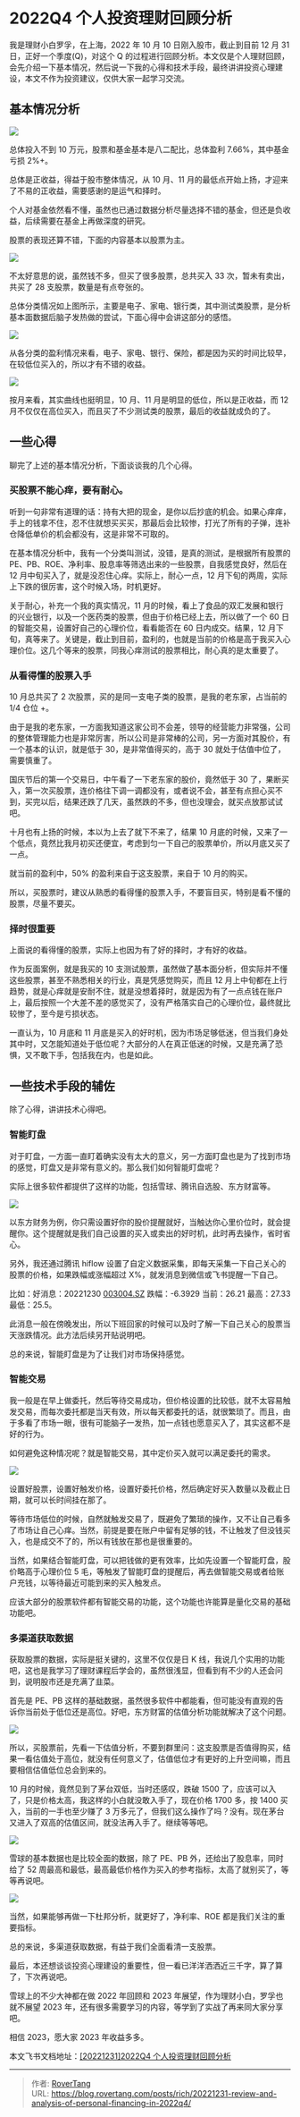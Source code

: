 # 2022Q4 个人投资理财回顾分析


我是理财小白罗孚，在上海，2022 年 10 月 10 日刚入股市，截止到目前 12 月 31 日，正好一个季度(Q)，对这个 Q 的过程进行回顾分析。本文仅是个人理财回顾，会先介绍一下基本情况，然后说一下我的心得和技术手段，最终讲讲投资心理建设，本文不作为投资建议，仅供大家一起学习交流。

## 基本情况分析

![](static/boxcnVstmTCV6RlnOTWRRQ9TiRt.png)

总体投入不到 10 万元，股票和基金基本是八二配比，总体盈利 7.66%，其中基金亏损 2%&#43;。

总体是正收益，得益于股市整体情况，从 10 月、11 月的最低点开始上扬，才迎来了不易的正收益，需要感谢的是运气和择时。

个人对基金依然看不懂，虽然也已通过数据分析尽量选择不错的基金，但还是负收益，后续需要在基金上再做深度的研究。

股票的表现还算不错，下面的内容基本以股票为主。

![](static/boxcnzzSttd616GyeNzryAa784b.png)

不太好意思的说，虽然钱不多，但买了很多股票，总共买入 33 次，暂未有卖出，共买了 28 支股票，数量是有点夸张的。

总体分类情况如上图所示，主要是电子、家电、银行类，其中测试类股票，是分析基本面数据后脑子发热做的尝试，下面心得中会讲这部分的感悟。

![](static/boxcn8yuebRtg5T3THegeO4Fe8b.png)

从各分类的盈利情况来看，电子、家电、银行、保险，都是因为买的时间比较早，在较低位买入的，所以才有不错的收益。

![](static/boxcn9UDrNxLBANLQS5jfW0jRAb.png)

按月来看，其实曲线也挺明显，10 月、11 月是明显的低位，所以是正收益，而 12 月不仅仅在高位买入，而且买了不少测试类的股票，最后的收益就成负的了。

## 一些心得

聊完了上述的基本情况分析，下面谈谈我的几个心得。

### 买股票不能心痒，要有耐心。

听到一句非常有道理的话：持有大把的现金，是你以后抄底的机会。如果心痒痒，手上的钱拿不住，忍不住就想买买买，那最后会比较惨，打光了所有的子弹，连补仓降低单价的机会都没有，这是非常不可取的。

在基本情况分析中，我有一个分类叫测试，没错，是真的测试，是根据所有股票的 PE、PB、ROE、净利率、股息率等筛选出来的一些股票，自我感觉良好，然后在 12 月中旬买入了，就是没忍住心痒。实际上，耐心一点，12 月下旬的两周，实际上下跌的很厉害，这个时候入场，时机更好。

关于耐心，补充一个我的真实情况，11 月的时候，看上了食品的双汇发展和银行的兴业银行，以及一个医药类的股票，但由于价格已经上去，所以做了一个 60 日的智能交易，设置好自己的心理价位，看看能否在 60 日内成交。结果，12 月下旬，真等来了。关键是，截止到目前，盈利的，也就是当前的价格是高于我买入心理价位。这几个等来的股票，同我心痒测试的股票相比，耐心真的是太重要了。

### 从看得懂的股票入手

10 月总共买了 2 次股票，买的是同一支电子类的股票，是我的老东家，占当前的 1/4 仓位 &#43;。

由于是我的老东家，一方面我知道这家公司不会差，领导的经营能力非常强，公司的整体管理能力也是非常厉害，所以公司是非常棒的公司，另一方面对其股价，有一个基本的认识，就是低于 30，是非常值得买的，高于 30 就处于估值中位了，需要慎重了。

国庆节后的第一个交易日，中午看了一下老东家的股价，竟然低于 30 了，果断买入，第一次买股票，连价格往下调一调都没有，或者说不会，甚至有点担心买不到，买完以后，结果还跌了几天，虽然跌的不多，但也没理会，就买点放那试试吧。

十月也有上扬的时候，本以为上去了就下不来了，结果 10 月底的时候，又来了一个低点，竟然比我月初买还便宜，考虑到匀一下自己的股票单价，所以月底又买了一点。

就当前的盈利中，50% 的盈利来自于这支股票，来自于 10 月的购买。

所以，买股票时，建议从熟悉的看得懂的股票入手，不要盲目买，特别是看不懂的股票，尽量不要买。

### 择时很重要

上面说的看得懂的股票，实际上也因为有了好的择时，才有好的收益。

作为反面案例，就是我买的 10 支测试股票，虽然做了基本面分析，但实际并不懂这些股票，甚至不熟悉相关的行业，真是凭感觉购买，而且 12 月上中旬都在上行趋势，就是心痒就是安耐不住，就是没想着择时，就是因为有了一点点钱在账户上，最后按照一个大差不差的感觉买了，没有严格落实自己的心理价位，最终就比较惨了，至今是亏损状态。

一直认为，10 月底和 11 月底是买入的好时机，因为市场足够低迷，但当我们身处其中时，又怎能知道处于低位呢？大部分的人在真正低迷的时候，又是充满了恐惧，又不敢下手，包括我在内，也是如此。

## 一些技术手段的辅佐

除了心得，讲讲技术心得吧。

### 智能盯盘

对于盯盘，一方面一直盯着确实没有太大的意义，另一方面盯盘也是为了找到市场的感觉，盯盘又是非常有意义的。那么我们如何智能盯盘呢？

实际上很多软件都提供了这样的功能，包括雪球、腾讯自选股、东方财富等。

![](static/boxcnLfM3O0jiKgC4zob8lvKjdg.png)

以东方财务为例，你只需设置好你的股价提醒就好，当触达你心里价位时，就会提醒你。这个提醒就是我们自己设置的买入或卖出的好时机，此时再去操作，省时省心。

另外，我还通过腾讯 hiflow 设置了自定义数据采集，即每天采集一下自己关心的股票的价格，如果跌幅或涨幅超过 X%，就发消息到微信或飞书提醒一下自己。

比如：好消息：20221230  [003004.SZ](http://003004.SZ)  跌幅：-6.3929  当前：26.21  最高：27.33  最低：25.5。

此消息一般在傍晚发出，所以下班回家的时候可以及时了解一下自己关心的股票当天涨跌情况。此方法后续另开贴说明吧。

总的来说，智能盯盘是为了让我们对市场保持感觉。

### 智能交易

我一般是在早上做委托，然后等待交易成功，但价格设置的比较低，就不太容易触发交易，而每次委托都是当天有效，所以每天都委托的话，就很繁琐了。而且，由于多看了市场一眼，很有可能脑子一发热，加一点钱也愿意买入了，其实这都不是好的行为。

如何避免这种情况呢？就是智能交易，其中定价买入就可以满足委托的需求。

![](static/boxcnqqeVfikohHC5pXFY0lA3Db.png)

设置好股票，设置好触发价格，设置好委托价格，然后确定好买入数量以及截止日期，就可以长时间挂在那了。

等待市场低位的时候，自然就触发交易了，既避免了繁琐的操作，又不让自己看多了市场让自己心痒。当然，前提是要在账户中留有足够的钱，不让触发了但没钱买入，也是成交不了的，所以有钱放在那也是很重要的。

当然，如果结合智能盯盘，可以把钱做的更有效率，比如先设置一个智能盯盘，股价略高于心理价位 5 毛，等触发了智能盯盘的提醒后，再去做智能交易或者给账户充钱，以等待最近可能到来的买入触发点。

应该大部分的股票软件都有智能交易的功能，这个功能也许能算是量化交易的基础功能吧。

### 多渠道获取数据

获取股票的数据，实际是挺关键的，这里不仅仅是日 K 线，我说几个实用的功能吧，这也是我学习了理财课程后学会的，虽然很浅显，但看到有不少的人还会问到，说明股市还是充满了韭菜。

首先是 PE、PB 这样的基础数据，虽然很多软件中都能看，但可能没有直观的告诉你当前处于低位还是高位。好吧，东方财富的估值分析功能就解决了这个问题。

![](static/boxcn0JmPpjgr19xSU4wQmmWqdh.png)

所以，买股票前，先看一下估值分析，不要到群里问：这支股票是否值得购买，结果一看估值处于高位，就没有任何意义了，估值低位才有更好的上升空间嘛，而且要相信估值低位总会到来的。

10 月的时候，竟然见到了茅台双低，当时还感叹，跌破 1500 了，应该可以入了，只是价格太高，我这样的小白就没敢入手了，现在价格 1700 多，按 1400 买入，当前的一手也至少赚了 3 万多元了，但我们这么操作了吗？没有。现在茅台又进入了双高的估值区间，就没法再入手了。继续等等吧。

![](static/boxcnSeO85Hvc1snohnK5ylSxsg.png)

雪球的基本数据也是比较全面的数据，除了 PE、PB 外，还给出了股息率，同时给了 52 周最高和最低，最高最低价格作为买入的参考指标，太高了就别买了，等等再说吧。

![](static/boxcnQTvTVsOuudz2ZAMdQs9MTg.png)

当然，如果能够再做一下杜邦分析，就更好了，净利率、ROE 都是我们关注的重要指标。

总的来说，多渠道获取数据，有益于我们全面看清一支股票。

最后，本还想谈谈投资心理建设的重要性，但一看已洋洋洒洒近三千字，算了算了，下次再说吧。

雪球上的不少大神都在做 2022 年回顾和 2023 年展望，作为理财小白，罗孚也就不展望 2023 年，还有很多需要学习的内容，等学到了实战了再来同大家分享吧。

相信 2023，愿大家 2023 年收益多多。

本文飞书文档地址：[[20221231]2022Q4 个人投资理财回顾分析](https://rovertang.feishu.cn/docx/WWL1dWacvoBsBcxkSY2clBIPnTg)


---

> 作者: [RoverTang](https://rovertang.com)  
> URL: https://blog.rovertang.com/posts/rich/20221231-review-and-analysis-of-personal-financing-in-2022q4/  

